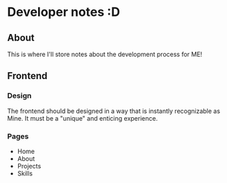 # Developer notes :D

## About
This is where I'll store notes about the development process for ME!

## Frontend
### Design
The frontend should be designed in a way that is instantly recognizable as Mine. It must be a "unique" and enticing experience.

### Pages
- Home
- About
- Projects
- Skills